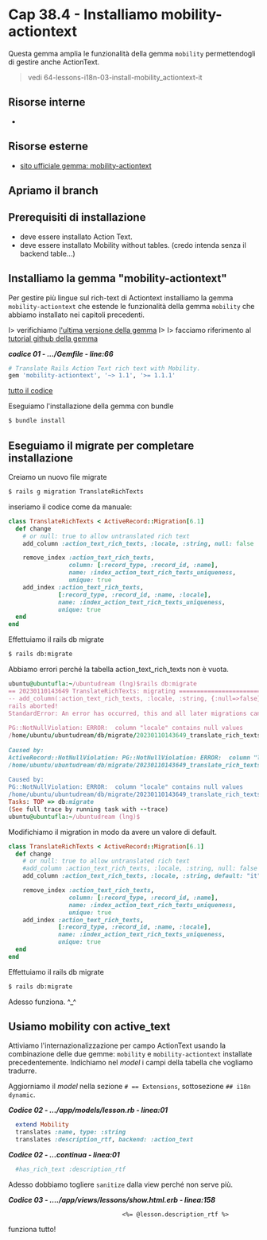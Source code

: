 # <a name="top"></a> Cap 38.4 - Installiamo mobility-actiontext

Questa gemma amplia le funzionalità della gemma `mobility` permettendogli di gestire anche ActionText.

> vedi 64-lessons-i18n-03-install-mobility_actiontext-it



## Risorse interne

- []()



## Risorse esterne

- [sito ufficiale gemma: mobility-actiontext](https://github.com/sedubois/mobility-actiontext)



## Apriamo il branch



## Prerequisiti di installazione

- deve essere installato Action Text.
- deve essere installato Mobility without tables. (credo intenda senza il backend table...)



## Installiamo la gemma "mobility-actiontext"

Per gestire più lingue sul rich-text di Actiontext installiamo la gemma `mobility-actiontext` che estende le funzionalità della gemma `mobility` che abbiamo installato nei capitoli precedenti.

I> verifichiamo [l'ultima versione della gemma](https://rubygems.org/gems/mobility-actiontext)
I>
I> facciamo riferimento al [tutorial github della gemma](https://github.com/sedubois/mobility-actiontext)


***codice 01 - .../Gemfile - line:66***

```ruby
# Translate Rails Action Text rich text with Mobility.
gem 'mobility-actiontext', '~> 1.1', '>= 1.1.1'
```

[tutto il codice](https://github.com/flaviobordonidev/leanpubabrandnewcms/blob/master/ubuntudream/27-i18n_dynamic/02_01-gemfile.rb)


Eseguiamo l'installazione della gemma con bundle

```bash
$ bundle install
```



## Eseguiamo il migrate per completare installazione

Creiamo un nuovo file migrate

```bash
$ rails g migration TranslateRichTexts
```

inseriamo il codice come da manuale:

```ruby
class TranslateRichTexts < ActiveRecord::Migration[6.1]
  def change
    # or null: true to allow untranslated rich text
    add_column :action_text_rich_texts, :locale, :string, null: false

    remove_index :action_text_rich_texts,
                 column: [:record_type, :record_id, :name],
                 name: :index_action_text_rich_texts_uniqueness,
                 unique: true
    add_index :action_text_rich_texts,
              [:record_type, :record_id, :name, :locale],
              name: :index_action_text_rich_texts_uniqueness,
              unique: true
  end
end
```


Effettuiamo il rails db migrate

```bash
$ rails db:migrate
```


Abbiamo errori perché la tabella action_text_rich_texts non è vuota.

```ruby
ubuntu@ubuntufla:~/ubuntudream (lng)$rails db:migrate
== 20230110143649 TranslateRichTexts: migrating ===============================      
-- add_column(:action_text_rich_texts, :locale, :string, {:null=>false})             
rails aborted!                                                                       
StandardError: An error has occurred, this and all later migrations canceled:        
                                                                                     
PG::NotNullViolation: ERROR:  column "locale" contains null values                   
/home/ubuntu/ubuntudream/db/migrate/20230110143649_translate_rich_texts.rb:4:in `change'
                                                                                     
Caused by:                                                                           
ActiveRecord::NotNullViolation: PG::NotNullViolation: ERROR:  column "locale" contains null values
/home/ubuntu/ubuntudream/db/migrate/20230110143649_translate_rich_texts.rb:4:in `change'
                                                                                     
Caused by:                                                                           
PG::NotNullViolation: ERROR:  column "locale" contains null values                   
/home/ubuntu/ubuntudream/db/migrate/20230110143649_translate_rich_texts.rb:4:in `change'
Tasks: TOP => db:migrate                                                             
(See full trace by running task with --trace)                                        
ubuntu@ubuntufla:~/ubuntudream (lng)$
```

Modifichiamo il migration in modo da avere un valore di default.

```ruby
class TranslateRichTexts < ActiveRecord::Migration[6.1]
  def change
    # or null: true to allow untranslated rich text
    #add_column :action_text_rich_texts, :locale, :string, null: false
    add_column :action_text_rich_texts, :locale, :string, default: "it", null: false

    remove_index :action_text_rich_texts,
                 column: [:record_type, :record_id, :name],
                 name: :index_action_text_rich_texts_uniqueness,
                 unique: true
    add_index :action_text_rich_texts,
              [:record_type, :record_id, :name, :locale],
              name: :index_action_text_rich_texts_uniqueness,
              unique: true
  end
end
```

Effettuiamo il rails db migrate

```bash
$ rails db:migrate
```

Adesso funziona. ^_^



## Usiamo mobility con active_text

Attiviamo l'internazionalizzazione per campo ActionText usando la combinazione delle due gemme: `mobility` e `mobility-actiontext` installate precedentemente.
Indichiamo nel *model* i campi della tabella che vogliamo tradurre. 

Aggiorniamo il *model* nella sezione `# == Extensions`, sottosezione `## i18n dynamic`.

***Codice 02 - .../app/models/lesson.rb - linea:01***

```ruby
  extend Mobility
  translates :name, type: :string
  translates :description_rtf, backend: :action_text
```

***Codice 02 - ...continua - linea:01***

```ruby
  #has_rich_text :description_rtf
```

Adesso dobbiamo togliere `sanitize` dalla view perché non serve più.

***Codice 03 - ..../app/views/lessons/show.html.erb - linea:158***

```html+erb
								<%= @lesson.description_rtf %>
```

funziona tutto!
